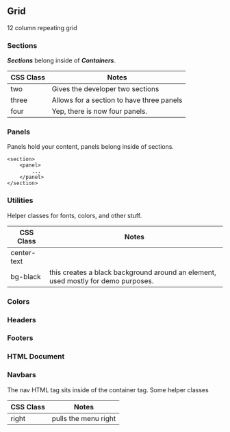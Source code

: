 ## Grid
12 column repeating grid

### Sections
***Sections*** belong inside of ***Containers***.

CSS Class|Notes
---------|-----
two|Gives the developer two sections
three|Allows for a section to have three panels
four|Yep, there is now four panels.

### Panels
Panels hold your content, panels belong inside of sections.

```
<section>
	<panel>
		...
	</panel>
</section>
```

### Utilities
Helper classes for fonts, colors, and other stuff.

CSS Class|Notes
---------|-----
center-text|
bg-black|this creates a black background around an element, used mostly for demo purposes. 

### Colors

### Headers

### Footers

### HTML Document

### Navbars
The nav HTML tag sits inside of the container tag. Some helper classes

CSS Class|Notes
---------|-----
right|pulls the menu right
